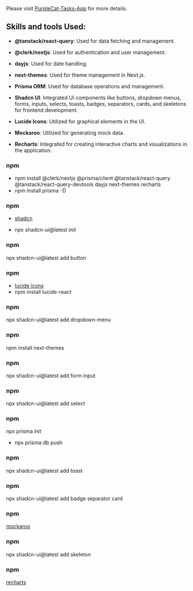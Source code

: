 Please visit [PurpleCat-Tasks-App](https://purple-cat-task.vercel.app/) for more details.

## Skills and tools Used:

- **@tanstack/react-query**: Used for data fetching and management.
- **@clerk/nextjs**: Used for authentication and user management.

- **dayjs**: Used for date handling.
- **next-themes**: Used for theme management in Next.js.
- **Prisma ORM**: Used for database operations and management.
- **Shadcn UI**: Integrated UI components like buttons, dropdown menus, forms, inputs, selects, toasts, badges, separators, cards, and skeletons for frontend development.
- **Lucide Icons**: Utilized for graphical elements in the UI.
- **Mockaroo**: Utilized for generating mock data.
- **Recharts**: Integrated for creating interactive charts and visualizations in the application.

### npm

- npm install @clerk/nextjs @prisma/client @tanstack/react-query @tanstack/react-query-devtools dayjs next-themes recharts
- npm install prisma -D

### npm

- [shadcn](https://ui.shadcn.com/)

- npx shadcn-ui@latest init

### npm

npx shadcn-ui@latest add button

### npm

- [lucide icons](https://lucide.dev/)
- npm install lucide-react

### npm

npx shadcn-ui@latest add dropdown-menu

### npm

npm install next-themes

### npm

npx shadcn-ui@latest add form input

### npm

npx shadcn-ui@latest add select

### npm

npx prisma init

- npx prisma db push

### npm

npx shadcn-ui@latest add toast

### npm

npx shadcn-ui@latest add badge separator card

### npm

[mockaroo](https://www.mockaroo.com/)

### npm

npx shadcn-ui@latest add skeleton

### npm

[recharts](https://recharts.org/en-US/examples)

